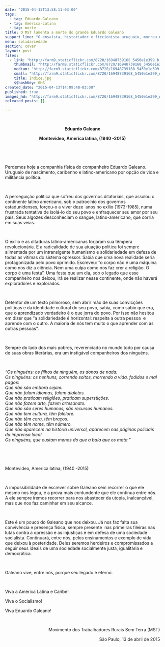```yaml
---
date: "2015-04-13T13:58:11-03:00"
tags:
  - tag: Eduardo-Galeano
  - tag: América-Latina
  - tag: morte
title: O MST lamenta a morte do grande Eduardo Galeano
support_line: "O ensaísta, historiador e ficcionista uruguaio, morreu nesta segunda-feira aos 74 anos"
menu: solidariedade
section: cover
layout: post
files:
  - link: "http://farm9.staticflickr.com/8720/16948739168_5450e1e399_b.jpg"
    thumbnail: "http://farm9.staticflickr.com/8720/16948739168_5450e1e399_t.jpg"
    medium: "http://farm9.staticflickr.com/8720/16948739168_5450e1e399_z.jpg"
    small: "http://farm9.staticflickr.com/8720/16948739168_5450e1e399_n.jpg"
    title: Índice.jpg
    $$hashKey: 0HS
created_date: "2015-04-13T14:09:48-03:00"
published: true
images_hd: "http://farm9.staticflickr.com/8720/16948739168_5450e1e399_n.jpg"
releated_posts: []

---
```

<p>&nbsp;</p>

<p align="center"><strong>Eduardo Galeano</strong></p>

<p align="center"><strong>Montevideo, America latina, (1940 -2015)</strong></p>

<p align="center">&nbsp;</p>

<p align="center">&nbsp;</p>

<p>Perdemos hoje a companhia f&iacute;sica do companheiro Eduardo Galeano. Uruguaio de nascimento, caribenho e latino-americano por op&ccedil;&atilde;o de vida e milit&acirc;ncia pol&iacute;tica.</p>

<p>&nbsp;</p>

<p>A persegui&ccedil;&atilde;o pol&iacute;tica que sofreu dos governos ditatoriais, que assolou o continente latino americano, sob o patroc&iacute;nio dos governos estadunidenses, for&ccedil;ou-o a viver doze &nbsp;anos no ex&iacute;lio (1973-1985), numa frustrada tentativa de isol&aacute;-lo do seu povo e enfraquecer seu amor por seu pa&iacute;s. Seus algozes desconheciam o sangue, latino-americano, que corria em suas veias.</p>

<p>&nbsp;</p>

<p>O ex&iacute;lio e as ditaduras latino-americanas forjaram sua t&ecirc;mpera revolucion&aacute;ria. E a radicalidade de sua atua&ccedil;&atilde;o pol&iacute;tica foi sempre alimentada por um intransigente humanismo e solidariedade em defesa de todas as v&iacute;timas do sistema opressor. Sabia que uma nova realidade seria protagonizada pelo povo oprimido. Escreveu: &ldquo;o corpo n&atilde;o &eacute; uma m&aacute;quina como nos diz a ci&ecirc;ncia. Nem uma culpa como nos faz crer a religi&atilde;o. O corpo &eacute; uma festa&rdquo;. Uma festa que um dia, sob o legado que esse companheiro nos deixou, ir&aacute; se realizar nesse continente, onde n&atilde;o haver&aacute; exploradores e explorados.</p>

<p>&nbsp;</p>

<p>Detentor de um texto primoroso, sem abrir m&atilde;o de suas convic&ccedil;&otilde;es politicas e da identidade cultural do seu povo, sabia, como s&aacute;bio que era, que o aprendizado verdadeiro &eacute; o que jorra do povo. Por isso n&atilde;o hesitou em dizer que &ldquo;a solidariedade &eacute; horizontal: respeita a outra pessoa&nbsp; e aprende com o outro. A maioria de n&oacute;s tem muito o que aprender com as outras pessoas&rdquo;.</p>

<p>&nbsp;</p>

<p>Sempre do lado dos mais pobres, reverenciado no mundo todo por causa de suas obras liter&aacute;rias, era um instig&aacute;vel companheiros dos ningu&eacute;ns.</p>

<p>&nbsp;</p>

<p><em>&ldquo;Os ningu&eacute;ns: os filhos de ningu&eacute;m, os donos de nada.<br />
Os ningu&eacute;ns: os nenhuns, correndo soltos, morrendo a vida, fodidos e mal pagos:<br />
Que n&atilde;o s&atilde;o embora sejam.<br />
Que n&atilde;o falam idiomas, falam dialetos.<br />
Que n&atilde;o praticam religi&otilde;es, praticam supersti&ccedil;&otilde;es.<br />
Que n&atilde;o fazem arte, fazem artesanato.<br />
Que n&atilde;o s&atilde;o seres humanos, s&atilde;o recursos humanos.<br />
Que n&atilde;o tem cultura, t&ecirc;m folclore.<br />
Que n&atilde;o t&ecirc;m cara, t&ecirc;m bra&ccedil;os.<br />
Que n&atilde;o t&ecirc;m nome, t&ecirc;m n&uacute;mero.<br />
Que n&atilde;o aparecem na hist&oacute;ria universal, aparecem nas p&aacute;ginas policiais da imprensa local.<br />
Os ningu&eacute;ns, que custam menos do que a bala que os mata.&rdquo;</em></p>

<p>&nbsp;</p>

<p>&nbsp;</p>

<p>Montevideo, America latina, (1940 -2015)</p>

<p>&nbsp;</p>

<p>A impossibilidade de escrever sobre Galeano sem recorrer o que ele mesmo nos legou, &eacute; a prova mais contundente que ele continua entre n&oacute;s. A ele sempre iremos recorrer para nos abastecer da utopia, inalcan&ccedil;&aacute;vel, mas que nos faz caminhar em seu alcance.</p>

<p>&nbsp;</p>

<p>Este &eacute; um pouco do Galeano que nos deixou. J&aacute; nos faz falta sua conviv&ecirc;ncia e presen&ccedil;a f&iacute;sica, sempre presente&nbsp; nas primeiras fileiras nas lutas contra a opress&atilde;o e as injusti&ccedil;as e em defesa de uma sociedade socialista. Continuar&aacute;, entre n&oacute;s, pelos ensinamentos e exemplo de vida que deixou &agrave; posteridade. Deles seremos herdeiros e compromissados a seguir seus ideais de uma sociedade socialmente justa, igualit&aacute;ria e democr&aacute;tica.</p>

<p>&nbsp;</p>

<p>Galeano vive, entre n&oacute;s, porque seu legado &eacute; eterno.</p>

<p>&nbsp;</p>

<p>Viva a Am&eacute;rica Latina e Caribe!</p>

<p>Viva o Socialismo!</p>

<p>Viva Eduardo Galeano!</p>

<p>&nbsp;</p>

<p style="text-align: right;">Movimento dos Trabalhadores Rurais Sem Terra (MST)</p>

<p style="text-align: right;">S&atilde;o Paulo, 13 de abril de 2015</p>

<p>&nbsp;</p>
